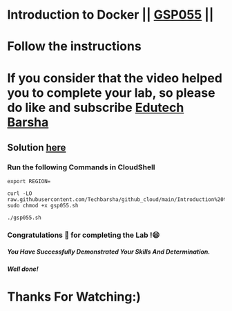 # Introduction to Docker || [GSP055](https://www.cloudskillsboost.google/focuses/1029?parent=catalog) ||
# Follow the instructions

# If you consider that the video helped you to complete your lab, so please do like and subscribe [Edutech Barsha](https://www.youtube.com/@edutechbarsha)
## Solution [here](https://youtu.be/vidlmH2e0X0)

### Run the following Commands in CloudShell
```
export REGION=
```
```
curl -LO raw.githubusercontent.com/Techbarsha/github_cloud/main/Introduction%20to%20Docker/gsp055.sh
sudo chmod +x gsp055.sh

./gsp055.sh
```
### Congratulations 🎉 for completing the Lab !😄

##### *You Have Successfully Demonstrated Your Skills And Determination.*

#### *Well done!*

# Thanks For Watching:)
